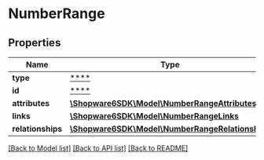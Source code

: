 # NumberRange

## Properties
Name | Type | Description | Notes
------------ | ------------- | ------------- | -------------
**type** | [****](.md) |  | [optional] 
**id** | [****](.md) |  | [optional] 
**attributes** | [**\Shopware6SDK\Model\NumberRangeAttributes**](NumberRangeAttributes.md) |  | [optional] 
**links** | [**\Shopware6SDK\Model\NumberRangeLinks**](NumberRangeLinks.md) |  | [optional] 
**relationships** | [**\Shopware6SDK\Model\NumberRangeRelationships**](NumberRangeRelationships.md) |  | [optional] 

[[Back to Model list]](../../README.md#documentation-for-models) [[Back to API list]](../../README.md#documentation-for-api-endpoints) [[Back to README]](../../README.md)

